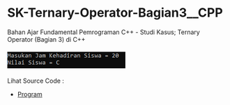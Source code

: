 # SK-Ternary-Operator-Bagian3__CPP
Bahan Ajar Fundamental Pemrograman C++ - Studi Kasus; Ternary Operator (Bagian 3) di C++<br><br>
<img src="https://github.com/RizkyKhapidsyah/SK-Ternary-Operator-Bagian3__CPP/blob/master/SK-Ternary-Operator-Bagian3__CPP/result/001.PNG"><br><br>
Lihat Source Code : <br>
- <a href="https://github.com/RizkyKhapidsyah/SK-Ternary-Operator-Bagian3__CPP/blob/master/SK-Ternary-Operator-Bagian3__CPP/Source.cpp">Program</a>
